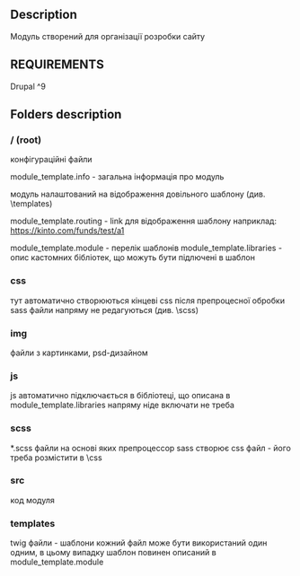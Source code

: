 ## Description

Модуль створений для організації розробки сайту

## REQUIREMENTS

Drupal ^9

## Folders description

### / (root)

конфігураційні файли

module_template.info - загальна інформація про модуль 

модуль налаштований на відображення довільного шаблону (див. \templates)

module_template.routing - link для відображення шаблону 
наприклад: 
https://kinto.com/funds/test/a1


module_template.module - перелік шаблонів
module_template.libraries - опис кастомних бібліотек, що можуть бути підлючені в шаблон

### css

тут автоматично створюються кінцеві css після препроцесної обробки sass
файли напряму не редагуються (див. \scss)

### img

файли з картинками, psd-дизайном

### js

js автоматично підключається в бібліотеці, що описана в module_template.libraries
напряму ніде включати не треба

### scss

*.scss файли на основі яких препроцессор sass створює css файл - його треба розмістити в \css

### src

код модуля

### templates

twig файли - шаблони
кожний файл може бути використаний один одним, в цьому випадку шаблон повинен описаний в module_template.module


